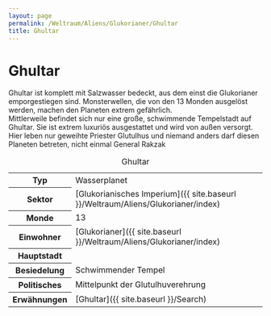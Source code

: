```yaml
---
layout: page
permalink: /Weltraum/Aliens/Glukorianer/Ghultar
title: Ghultar
---
```



# Ghultar


<p>Ghultar ist komplett mit Salzwasser bedeckt, aus dem einst die Glukorianer emporgestiegen sind. Monsterwellen, die von den 13 Monden ausgelöst werden, machen den Planeten extrem gefährlich.<br/>
Mittlerweile befindet sich nur eine große, schwimmende Tempelstadt auf Ghultar. Sie ist extrem luxuriös ausgestattet und wird von außen versorgt. Hier leben nur geweihte Priester Glutulhus und niemand anders darf diesen Planeten betreten, nicht einmal General Rakzak</p>

<aside>
<table data-type="planet">
<caption>Ghultar</caption>
<tbody>
<tr><th>Typ</th><td>Wasserplanet</td></tr>
<tr><th>Sektor</th><td>[Glukorianisches Imperium]({{ site.baseurl }}/Weltraum/Aliens/Glukorianer/index)</td></tr>
<tr><th>Monde</th><td>13</td></tr>
<tr><th>Einwohner</th><td>[Glukorianer]({{ site.baseurl }}/Weltraum/Aliens/Glukorianer/index)</td></tr>
<tr><th>Hauptstadt</th><td> </td></tr>
<tr><th>Besiedelung</th><td>Schwimmender Tempel</td></tr>
<tr><th>Politisches</th><td>Mittelpunkt der Glutulhuverehrung</td></tr>
<tr><th>Erwähnungen</th><td>[Ghultar]({{ site.baseurl }}/Search)</td></tr>
</tbody>
</table>
</aside>

